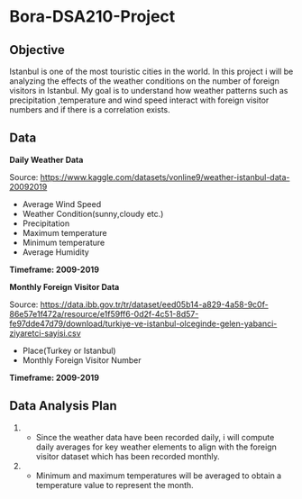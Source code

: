 # Bora-DSA210-Project

## Objective

Istanbul is one of the most touristic cities in the world. In this project i will be analyzing the effects of the weather conditions on the number of foreign visitors in Istanbul. 
My goal is to understand how weather patterns such as precipitation ,temperature and wind speed interact with foreign visitor numbers and if there is a correlation exists.

## Data

**Daily Weather Data**

 Source: https://www.kaggle.com/datasets/vonline9/weather-istanbul-data-20092019
 
- Average Wind Speed
- Weather Condition(sunny,cloudy etc.) 
- Precipitation 
- Maximum temperature
- Minimum temperature
- Average Humidity

**Timeframe: 2009-2019**

**Monthly Foreign Visitor Data** 
 
 Source:  https://data.ibb.gov.tr/tr/dataset/eed05b14-a829-4a58-9c0f-86e57e1f472a/resource/e1f59ff6-0d2f-4c51-8d57-fe97dde47d79/download/turkiye-ve-istanbul-olceginde-gelen-yabanci-ziyaretci-sayisi.csv

- Place(Turkey or Istanbul)
- Monthly Foreign Visitor Number

**Timeframe: 2009-2019**

## Data Analysis Plan

1. - Since the weather data have been recorded daily, i will compute daily averages for key weather elements to align with the foreign visitor dataset which has been recorded monthly.

2. - Minimum and maximum temperatures will be averaged to obtain a temperature value to represent the month.






